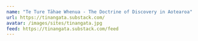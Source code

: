 ```yaml
---
name: "Te Ture Tāhae Whenua - The Doctrine of Discovery in Aotearoa"
url: https://tinangata.substack.com/
avatar: /images/sites/tinangata.jpg
feed: https://tinangata.substack.com/feed
---
```

